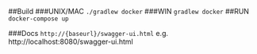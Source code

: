 ##Build
###UNIX/MAC
```./gradlew docker```
###WIN
```gradlew docker```
##RUN
```docker-compose up```

###Docs
```http://{baseurl}/swagger-ui.html``` e.g. http://localhost:8080/swagger-ui.html
